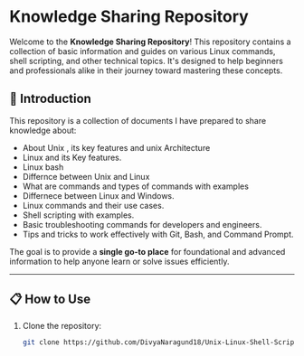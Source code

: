 # Knowledge Sharing Repository

Welcome to the **Knowledge Sharing Repository**! This repository contains a collection of basic information and guides on various Linux commands, shell scripting, and other technical topics. It's designed to help beginners and professionals alike in their journey toward mastering these concepts.

## 🌟 Introduction

This repository is a collection of documents I have prepared to share knowledge about:
- About Unix , its key features and unix Architecture
- Linux and its Key features.
- Linux bash
- Differnce between Unix and Linux
- What are commands and types of commands with examples
- Differnece between Linux and Windows.
- Linux commands and their use cases.
- Shell scripting with examples.
- Basic troubleshooting commands for developers and engineers.
- Tips and tricks to work effectively with Git, Bash, and Command Prompt.

The goal is to provide a **single go-to place** for foundational and advanced information to help anyone learn or solve issues efficiently.

---
## 📋 How to Use

1. Clone the repository:
     ```bash
     git clone https://github.com/DivyaNaragund18/Unix-Linux-Shell-Scripting-.git
